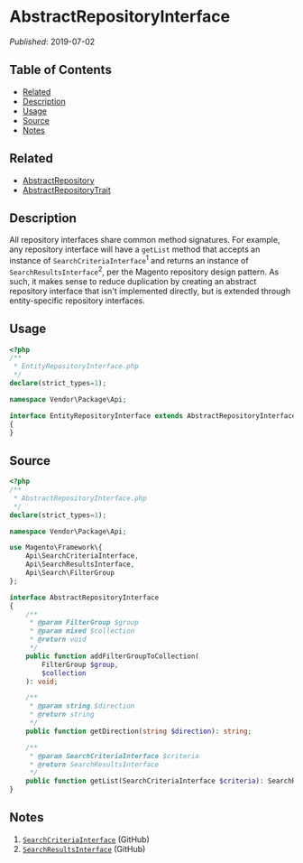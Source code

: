 # AbstractRepositoryInterface

_Published_: 2019-07-02

## Table of Contents

+ [Related](#related)
+ [Description](#description)
+ [Usage](#usage)
+ [Source](#source)
+ [Notes](#notes)

## Related

+ [AbstractRepository](AbstractRepository.md)
+ [AbstractRepositoryTrait](AbstractRepositoryTrait.md)

## Description

All repository interfaces share common method signatures. For example, any repository interface
will have a `getList` method that accepts an instance of `SearchCriteriaInterface`<sup>1</sup>
and returns an instance of `SearchResultsInterface`<sup>2</sup>, per the Magento repository design
pattern. As such, it makes sense to reduce duplication by creating an abstract repository interface
that isn't implemented directly, but is extended through entity-specific repository interfaces.

## Usage

```php
<?php
/**
 * EntityRepositoryInterface.php
 */
declare(strict_types=1);

namespace Vendor\Package\Api;

interface EntityRepositoryInterface extends AbstractRepositoryInterface
{
}
```

## Source

```php
<?php
/**
 * AbstractRepositoryInterface.php
 */
declare(strict_types=1);

namespace Vendor\Package\Api;

use Magento\Framework\{
    Api\SearchCriteriaInterface,
    Api\SearchResultsInterface,
    Api\Search\FilterGroup
};

interface AbstractRepositoryInterface
{
    /**
     * @param FilterGroup $group
     * @param mixed $collection
     * @return void
     */
    public function addFilterGroupToCollection(
        FilterGroup $group,
        $collection
    ): void;

    /**
     * @param string $direction
     * @return string
     */
    public function getDirection(string $direction): string;

    /**
     * @param SearchCriteriaInterface $criteria
     * @return SearchResultsInterface
     */
    public function getList(SearchCriteriaInterface $criteria): SearchResultsInterface;
}
```

## Notes

1. [`SearchCriteriaInterface`](https://github.com/magento/magento2/blob/2.3-develop/lib/internal/Magento/Framework/Api/SearchCriteriaInterface.php) (GitHub)
2. [`SearchResultsInterface`](https://github.com/magento/magento2/blob/2.3-develop/lib/internal/Magento/Framework/Api/SearchResultsInterface.php) (GitHub)
